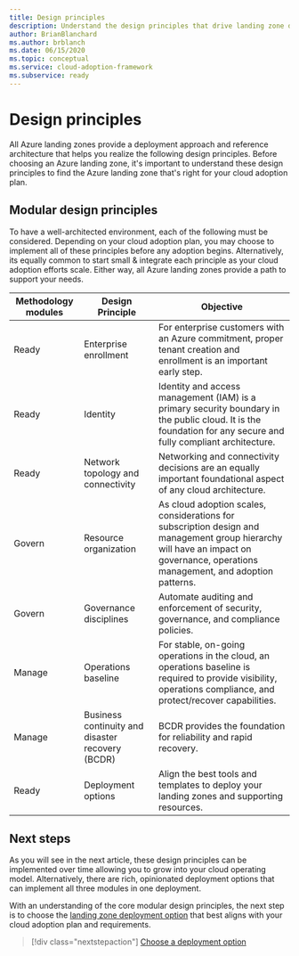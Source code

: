 ```yaml
---
title: Design principles
description: Understand the design principles that drive landing zone deployment
author: BrianBlanchard
ms.author: brblanch
ms.date: 06/15/2020
ms.topic: conceptual
ms.service: cloud-adoption-framework
ms.subservice: ready
---
```


# Design principles

All Azure landing zones provide a deployment approach and reference architecture that helps you realize the following design principles. Before choosing an Azure landing zone, it's important to understand these design principles to find the Azure landing zone that's right for your cloud adoption plan.

## Modular design principles

To have a well-architected environment, each of the following must be considered. Depending on your cloud adoption plan, you may choose to implement all of these principles before any adoption begins. Alternatively, its equally common to start small & integrate each principle as your cloud adoption efforts scale. Either way, all Azure landing zones provide a path to support your needs.

|Methodology modules  |Design Principle  |Objective  |
|---------|---------|---------|
|Ready |Enterprise enrollment|For enterprise customers with an Azure commitment, proper tenant creation and enrollment is an important early step.|
|Ready |Identity|Identity and access management (IAM) is a primary security boundary in the public cloud. It is the foundation for any secure and fully compliant architecture.|
|Ready |Network topology and connectivity|Networking and connectivity decisions are an equally important foundational aspect of any cloud architecture.|
|Govern |Resource organization|As cloud adoption scales, considerations for subscription design and management group hierarchy will have an impact on governance, operations management, and adoption patterns.|
|Govern |Governance disciplines|Automate auditing and enforcement of security, governance, and compliance policies.|
|Manage |Operations baseline|For stable, on-going operations in the cloud, an operations baseline is required to provide visibility, operations compliance, and protect/recover capabilities.|
|Manage |Business continuity and disaster recovery (BCDR)|BCDR provides the foundation for reliability and rapid recovery.|
|Ready |Deployment options|Align the best tools and templates to deploy your landing zones and supporting resources.|

## Next steps

As you will see in the next article, these design principles can be implemented over time allowing you to grow into your cloud operating model. Alternatively, there are rich, opinionated deployment options that can implement all three modules in one deployment.

With an understanding of the core modular design principles, the next step is to choose the [landing zone deployment option](./deployment-options.md) that best aligns with your cloud adoption plan and requirements.

> [!div class="nextstepaction"]
> [Choose a deployment option](./deployment-options.md)
